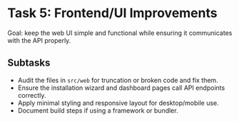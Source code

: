 # Task 5: Frontend/UI Improvements

Goal: keep the web UI simple and functional while ensuring it communicates with the API properly.

## Subtasks
- Audit the files in `src/web` for truncation or broken code and fix them.
- Ensure the installation wizard and dashboard pages call API endpoints correctly.
- Apply minimal styling and responsive layout for desktop/mobile use.
- Document build steps if using a framework or bundler.
